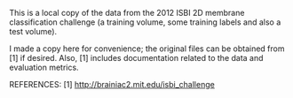This is a local copy of the data from the 2012 ISBI 2D membrane classification challenge (a training volume, some training labels and also a test volume).

I made a copy here for convenience; the original files can be obtained from [1] if desired.  Also, [1] includes documentation related to the data and evaluation metrics.

REFERENCES:
[1] http://brainiac2.mit.edu/isbi_challenge

